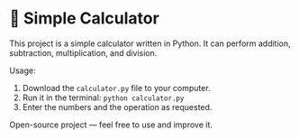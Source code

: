 # 🟰 Simple Calculator

This project is a simple calculator written in Python.
It can perform addition, subtraction, multiplication, and division.

Usage:
1. Download the `calculator.py` file to your computer.
2. Run it in the terminal: `python calculator.py`
3. Enter the numbers and the operation as requested.

Open-source project — feel free to use and improve it.

